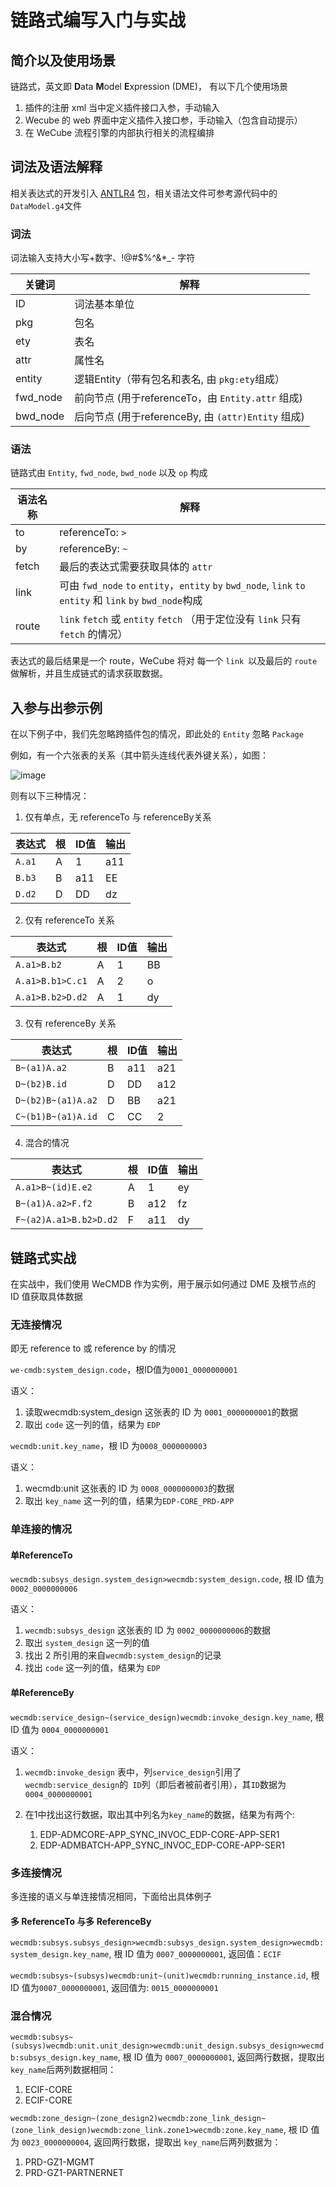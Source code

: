 # 链路式编写入门与实战

## 简介以及使用场景

链路式，英文即 **D**ata **M**odel **E**xpression (DME)， 有以下几个使用场景

1. 插件的注册 xml 当中定义插件接口入参，手动输入
2. Wecube 的 web 界面中定义插件入接口参，手动输入（包含自动提示）
3. 在 WeCube 流程引擎的内部执行相关的流程编排



## 词法及语法解释

相关表达式的开发引入 [ANTLR4](https://www.antlr.org/) 包，相关语法文件可参考源代码中的`DataModel.g4`文件

### 词法

词法输入支持大小写+数字、!@#$%^&*_- 字符

| 关键词   | 解释                                               |
| -------- | -------------------------------------------------- |
| ID       | 词法基本单位                                       |
| pkg      | 包名                                               |
| ety      | 表名                                               |
| attr     | 属性名                                             |
| entity   | 逻辑Entity（带有包名和表名, 由 `pkg:ety`组成）     |
| fwd_node | 前向节点 (用于referenceTo，由 `Entity.attr` 组成)  |
| bwd_node | 后向节点 (用于referenceBy, 由 `(attr)Entity` 组成) |

### 语法

链路式由 `Entity`, `fwd_node`, `bwd_node` 以及 `op` 构成

| 语法名称 | 解释                                                         |
| -------- | ------------------------------------------------------------ |
| to       | referenceTo: `>`                                             |
| by       | referenceBy: `~`                                             |
| fetch    | 最后的表达式需要获取具体的 `attr`                            |
| link     | 可由 `fwd_node` `to` `entity`，`entity` `by` `bwd_node`, `link` `to` `entity` 和 `link` `by` `bwd_node`构成 |
| route    | `link` `fetch` 或 `entity` `fetch` （用于定位没有 `link` 只有 `fetch` 的情况） |

表达式的最后结果是一个 route，WeCube 将对 每一个 `link `以及最后的 `route` 做解析，并且生成链式的请求获取数据。



## 入参与出参示例

在以下例子中，我们先忽略跨插件包的情况，即此处的 `Entity` 忽略 `Package`

例如，有一个六张表的关系（其中箭头连线代表外键关系），如图：

![image](https://user-images.githubusercontent.com/5387479/68387923-70f64300-019a-11ea-9f82-320de666e642.png)


则有以下三种情况：

1. 仅有单点，无 referenceTo 与 referenceBy关系

| 表达式 | 根   | ID值 | 输出 |
| ------ | ---- | ---- | ---- |
| `A.a1` | A    | 1    | a11  |
| `B.b3` | B    | a11  | EE   |
| `D.d2` | D    | DD   | dz   |

2. 仅有 referenceTo 关系

| 表达式           | 根   | ID值 | 输出 |
| ---------------- | ---- | ---- | ---- |
| `A.a1>B.b2`      | A    | 1    | BB   |
| `A.a1>B.b1>C.c1` | A    | 2    | o    |
| `A.a1>B.b2>D.d2` | A    | 1    | dy   |

3. 仅有 referenceBy 关系

| 表达式             | 根   | ID值 | 输出 |
| ------------------ | ---- | ---- | ---- |
| `B~(a1)A.a2`       | B    | a11  | a21  |
| `D~(b2)B.id`       | D    | DD   | a12  |
| `D~(b2)B~(a1)A.a2` | D    | BB   | a21  |
| `C~(b1)B~(a1)A.id` | C    | CC   | 2    |

4. 混合的情况

| 表达式                 | 根   | ID值 | 输出 |
| ---------------------- | ---- | ---- | ---- |
| `A.a1>B~(id)E.e2`      | A    | 1    | ey   |
| `B~(a1)A.a2>F.f2`      | B    | a12  | fz   |
| `F~(a2)A.a1>B.b2>D.d2` | F    | a11  | dy   |

## 链路式实战

在实战中，我们使用 WeCMDB 作为实例，用于展示如何通过 DME 及根节点的 ID 值获取具体数据

### 无连接情况 

即无 reference to 或 reference by 的情况

`we-cmdb:system_design.code`，根ID值为`0001_0000000001`

语义：

1. 读取wecmdb:system_design 这张表的 ID 为 `0001_0000000001`的数据
2. 取出 `code` 这一列的值，结果为 `EDP`



`wecmdb:unit.key_name`，根 ID 为`0008_0000000003`

语义：

1. wecmdb:unit 这张表的 ID 为 `0008_0000000003`的数据
2. 取出 `key_name` 这一列的值，结果为`EDP-CORE_PRD-APP`



### 单连接的情况

#### 单ReferenceTo

`wecmdb:subsys_design.system_design>wecmdb:system_design.code`, 根 ID 值为`0002_0000000006`

语义：

1. `wecmdb:subsys_design` 这张表的 ID 为 `0002_0000000006`的数据
2. 取出  `system_design` 这一列的值
3. 找出 2 所引用的来自`wecmdb:system_design`的记录
4. 找出 `code` 这一列的值，结果为 `EDP`



#### 单ReferenceBy

`wecmdb:service_design~(service_design)wecmdb:invoke_design.key_name`, 根 ID 值为 `0004_0000000001`

语义：

1.  `wecmdb:invoke_design` 表中，列`service_design`引用了`wecmdb:service_design`的` ID`列（即后者被前者引用），其`ID`数据为`0004_0000000001`

2. 在1中找出这行数据，取出其中列名为`key_name`的数据，结果为有两个:

   1. EDP-ADMCORE-APP_SYNC_INVOC_EDP-CORE-APP-SER1
   2. EDP-ADMBATCH-APP_SYNC_INVOC_EDP-CORE-APP-SER1

   

### 多连接情况

多连接的语义与单连接情况相同，下面给出具体例子

#### 多 ReferenceTo 与多 ReferenceBy

`wecmdb:subsys.subsys_design>wecmdb:subsys_design.system_design>wecmdb:system_design.key_name`, 根 ID 值为 `0007_0000000001`, 返回值：`ECIF`



`wecmdb:subsys~(subsys)wecmdb:unit~(unit)wecmdb:running_instance.id`, 根 ID 值为`0007_0000000001`, 返回值为: `0015_0000000001`



### 混合情况

`wecmdb:subsys~(subsys)wecmdb:unit.unit_design>wecmdb:unit_design.subsys_design>wecmdb:subsys_design.key_name`, 根 ID 值为 `0007_0000000001`, 返回两行数据，提取出 `key_name`后两列数据相同：

1. ECIF-CORE
2. ECIF-CORE



`wecmdb:zone_design~(zone_design2)wecmdb:zone_link_design~(zone_link_design)wecmdb:zone_link.zone1>wecmdb:zone.key_name`, 根 ID 值为 `0023_0000000004`, 返回两行数据，提取出 `key_name`后两列数据为：

1. PRD-GZ1-MGMT
2. PRD-GZ1-PARTNERNET

